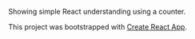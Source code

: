 Showing simple React understanding using a counter.


This project was bootstrapped with [Create React App](https://github.com/facebook/create-react-app).

